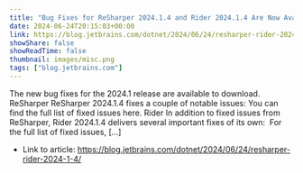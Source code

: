 ```yaml
---
title: "Bug Fixes for ReSharper 2024.1.4 and Rider 2024.1.4 Are Now Available!"
date: 2024-06-24T20:15:03+00:00
link: https://blog.jetbrains.com/dotnet/2024/06/24/resharper-rider-2024-1-4/
showShare: false
showReadTime: false
thumbnail: images/misc.png
tags: ["blog.jetbrains.com"]
---
```

The new bug fixes for the 2024.1 release are available to download.  ReSharper ReSharper 2024.1.4 fixes a couple of notable issues: You can find the full list of fixed issues here. Rider In addition to fixed issues from ReSharper, Rider 2024.1.4 delivers several important fixes of its own:  For the full list of fixed issues, […]

- Link to article: https://blog.jetbrains.com/dotnet/2024/06/24/resharper-rider-2024-1-4/